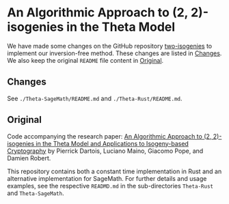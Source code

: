 # An Algorithmic Approach to (2, 2)-isogenies in the Theta Model

We have made some changes on the GitHub repository [two-isogenies](https://github.com/ThetaIsogenies/two-isogenies) to implement our inversion-free method. These changes are listed in [Changes](#changes). We also keep the original `README` file content in [Original](#original).

## Changes

See `./Theta-SageMath/README.md` and `./Theta-Rust/README.md`.

## Original

Code accompanying the research paper: 
[An Algorithmic Approach to (2, 2)-isogenies in the Theta Model and Applications to Isogeny-based Cryptography](https://eprint.iacr.org/2023/1747.pdf)
by Pierrick Dartois, Luciano Maino, Giacomo Pope, and Damien Robert.

This repository contains both a constant time implementation in Rust and an alternative implementation for SageMath. For further details and usage examples, see the respective `READMD.md` in the sub-directories `Theta-Rust` and `Theta-SageMath`.
